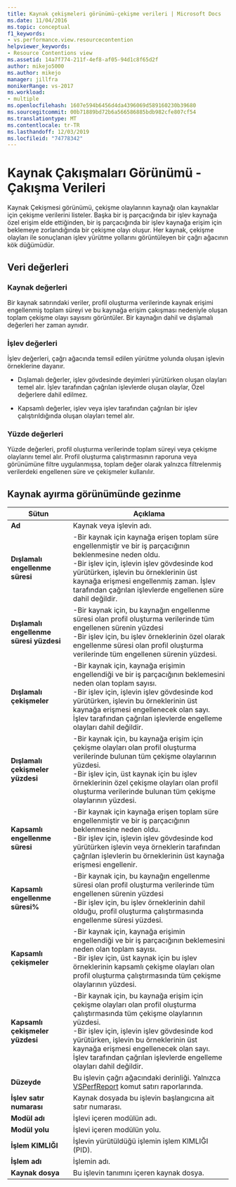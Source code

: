 ```yaml
---
title: Kaynak çekişmeleri görünümü-çekişme verileri | Microsoft Docs
ms.date: 11/04/2016
ms.topic: conceptual
f1_keywords:
- vs.performance.view.resourcecontention
helpviewer_keywords:
- Resource Contentions view
ms.assetid: 14a7f774-211f-4ef8-af05-94d1c8f65d2f
author: mikejo5000
ms.author: mikejo
manager: jillfra
monikerRange: vs-2017
ms.workload:
- multiple
ms.openlocfilehash: 1607e594b6456d4da4396069d589160230b39680
ms.sourcegitcommit: 00b71889bd72b6a566586885bdb982cfe807cf54
ms.translationtype: MT
ms.contentlocale: tr-TR
ms.lasthandoff: 12/03/2019
ms.locfileid: "74778342"
---
```

# <a name="resource-contentions-view---contention-data"></a>Kaynak Çakışmaları Görünümü - Çakışma Verileri
Kaynak Çekişmesi görünümü, çekişme olaylarının kaynağı olan kaynaklar için çekişme verilerini listeler. Başka bir iş parçacığında bir işlev kaynağa özel erişim elde ettiğinden, bir iş parçacığında bir işlev kaynağa erişim için beklemeye zorlandığında bir çekişme olayı oluşur. Her kaynak, çekişme olayları ile sonuçlanan işlev yürütme yollarını görüntüleyen bir çağrı ağacının kök düğümüdür.

## <a name="data-values"></a>Veri değerleri

### <a name="resource-values"></a>Kaynak değerleri
 Bir kaynak satırındaki veriler, profil oluşturma verilerinde kaynak erişimi engellenmiş toplam süreyi ve bu kaynağa erişim çakışması nedeniyle oluşan toplam çekişme olayı sayısını görüntüler. Bir kaynağın dahil ve dışlamalı değerleri her zaman aynıdır.

### <a name="function-values"></a>İşlev değerleri
 İşlev değerleri, çağrı ağacında temsil edilen yürütme yolunda oluşan işlevin örneklerine dayanır.

- Dışlamalı değerler, işlev gövdesinde deyimleri yürütürken oluşan olayları temel alır. İşlev tarafından çağrılan işlevlerde oluşan olaylar, Özel değerlere dahil edilmez.

- Kapsamlı değerler, işlev veya işlev tarafından çağrılan bir işlev çalıştırıldığında oluşan olayları temel alır.

### <a name="percentage-values"></a>Yüzde değerleri
 Yüzde değerleri, profil oluşturma verilerinde toplam süreyi veya çekişme olaylarını temel alır. Profil oluşturma çalıştırmasının raporuna veya görünümüne filtre uygulanmışsa, toplam değer olarak yalnızca filtrelenmiş verilerdeki engellenen süre ve çekişmeler kullanılır.

## <a name="navigating-the-resource-allocation-view"></a>Kaynak ayırma görünümünde gezinme

|Sütun|Açıklama|
|------------|-----------------|
|**Ad**|Kaynak veya işlevin adı.|
|**Dışlamalı engellenme süresi**|-Bir kaynak için kaynağa erişen toplam süre engellenmiştir ve bir iş parçacığının beklenmesine neden oldu.<br />-Bir işlev için, işlevin işlev gövdesinde kod yürütürken, işlevin bu örneklerinin üst kaynağa erişmesi engellenmiş zaman. İşlev tarafından çağrılan işlevlerde engellenen süre dahil değildir.|
|**Dışlamalı engellenme süresi yüzdesi**|-Bir kaynak için, bu kaynağın engellenme süresi olan profil oluşturma verilerinde tüm engellenen sürenin yüzdesi<br />-Bir işlev için, bu işlev örneklerinin özel olarak engellenme süresi olan profil oluşturma verilerinde tüm engellenen sürenin yüzdesi.|
|**Dışlamalı çekişmeler**|-Bir kaynak için, kaynağa erişimin engellendiği ve bir iş parçacığının beklemesini neden olan toplam sayısı.<br />-Bir işlev için, işlevin işlev gövdesinde kod yürütürken, işlevin bu örneklerinin üst kaynağa erişmesi engellenecek olan sayı. İşlev tarafından çağrılan işlevlerde engelleme olayları dahil değildir.|
|**Dışlamalı çekişmeler yüzdesi**|-Bir kaynak için, bu kaynağa erişim için çekişme olayları olan profil oluşturma verilerinde bulunan tüm çekişme olaylarının yüzdesi.<br />-Bir işlev için, üst kaynak için bu işlev örneklerinin özel çekişme olayları olan profil oluşturma verilerinde bulunan tüm çekişme olaylarının yüzdesi.|
|**Kapsamlı engellenme süresi**|-Bir kaynak için kaynağa erişen toplam süre engellenmiştir ve bir iş parçacığının beklenmesine neden oldu.<br />-Bir işlev için, işlevin işlev gövdesinde kod yürütürken işlevin veya örneklerin tarafından çağrılan işlevlerin bu örneklerinin üst kaynağa erişmesi engellenir.|
|**Kapsamlı engellenme süresi%**|-Bir kaynak için, bu kaynağın engellenme süresi olan profil oluşturma verilerinde tüm engellenen sürenin yüzdesi<br />-Bir işlev için, bu işlev örneklerinin dahil olduğu, profil oluşturma çalıştırmasında engellenme süresi yüzdesi.|
|**Kapsamlı çekişmeler**|-Bir kaynak için, kaynağa erişimin engellendiği ve bir iş parçacığının beklemesini neden olan toplam sayısı.<br />-Bir işlev için, üst kaynak için bu işlev örneklerinin kapsamlı çekişme olayları olan profil oluşturma çalıştırmasında tüm çekişme olaylarının yüzdesi.|
|**Kapsamlı çekişmeler yüzdesi**|-Bir kaynak için, bu kaynağa erişim için çekişme olayları olan profil oluşturma çalıştırmasında tüm çekişme olaylarının yüzdesi.<br />-Bir işlev için, işlevin işlev gövdesinde kod yürütürken, işlevin bu örneklerinin üst kaynağa erişmesi engellenecek olan sayı. İşlev tarafından çağrılan işlevlerde engelleme olayları dahil değildir.|
|**Düzeyde**|Bu işlevin çağrı ağacındaki derinliği. Yalnızca [VSPerfReport](../profiling/vsperfreport.md) komut satırı raporlarında.|
|**İşlev satır numarası**|Kaynak dosyada bu işlevin başlangıcına ait satır numarası.|
|**Modül adı**|İşlevi içeren modülün adı.|
|**Modül yolu**|İşlevi içeren modülün yolu.|
|**İşlem KIMLIĞI**|İşlevin yürütüldüğü işlemin işlem KIMLIĞI (PID).|
|**İşlem adı**|İşlemin adı.|
|**Kaynak dosya**|Bu işlevin tanımını içeren kaynak dosya.|
